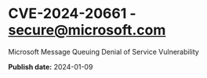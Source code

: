 # CVE-2024-20661 - secure@microsoft.com

Microsoft Message Queuing Denial of Service Vulnerability

**Publish date:** 2024-01-09
